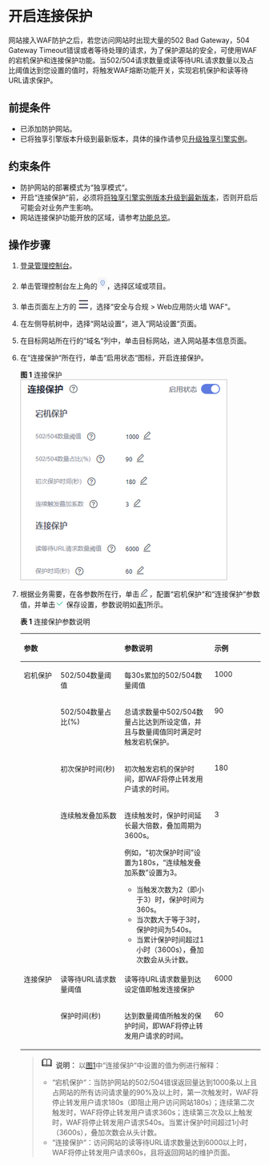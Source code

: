 # 开启连接保护<a name="waf_01_1172"></a>

网站接入WAF防护之后，若您访问网站时出现大量的502 Bad Gateway，504 Gateway Timeout错误或者等待处理的请求，为了保护源站的安全，可使用WAF的宕机保护和连接保护功能。当502/504请求数量或读等待URL请求数量以及占比阈值达到您设置的值时，将触发WAF熔断功能开关，实现宕机保护和读等待URL请求保护。

## 前提条件<a name="section7637101713317"></a>

-   已添加防护网站。
-   已将独享引擎版本升级到最新版本，具体的操作请参见[升级独享引擎实例](管理独享引擎.md#section14776618151819)。

## 约束条件<a name="section1760764511313"></a>

-   防护网站的部署模式为“独享模式“。
-   开启“连接保护“前，必须将[将独享引擎实例版本升级到最新版本](管理独享引擎.md#section14776618151819)，否则开启后可能会对业务产生影响。
-   网站连接保护功能开放的区域，请参考[功能总览](https://support.huaweicloud.com/function-waf/index.html#)。

## 操作步骤<a name="section597513113419"></a>

1.  [登录管理控制台](https://console.huaweicloud.com/?locale=zh-cn)。
2.  单击管理控制台左上角的![](figures/icon-region-26.jpg)，选择区域或项目。
3.  单击页面左上方的![](figures/icon-Service-38.png)，选择“安全与合规  \>  Web应用防火墙 WAF“。
4.  在左侧导航树中，选择“网站设置“，进入“网站设置“页面。
5.  在目标网站所在行的“域名“列中，单击目标网站，进入网站基本信息页面。
6.  在“连接保护“所在行，单击“启用状态“图标，开启连接保护。

    **图 1**  连接保护<a name="fig491043320154"></a>  
    ![](figures/连接保护.png "连接保护")

7.  根据业务需要，在各参数所在行，单击![](figures/编辑小图标-87.png)，配置“宕机保护“和“连接保护“参数值，并单击![](figures/小图标-88.png)保存设置，参数说明如[表1](#table172097131662)所示。

    **表 1**  连接保护参数说明

    <a name="table172097131662"></a>
    <table><thead align="left"><tr id="row921013131669"><th class="cellrowborder" colspan="2" valign="top" id="mcps1.2.5.1.1"><p id="p4205101118714"><a name="p4205101118714"></a><a name="p4205101118714"></a>参数</p>
    </th>
    <th class="cellrowborder" valign="top" id="mcps1.2.5.1.2"><p id="p721114131361"><a name="p721114131361"></a><a name="p721114131361"></a>参数说明</p>
    </th>
    <th class="cellrowborder" valign="top" id="mcps1.2.5.1.3"><p id="p721119131611"><a name="p721119131611"></a><a name="p721119131611"></a>示例</p>
    </th>
    </tr>
    </thead>
    <tbody><tr id="row13211101317615"><td class="cellrowborder" rowspan="4" valign="top" width="15.240000000000004%" headers="mcps1.2.5.1.1 "><p id="p1351517101281"><a name="p1351517101281"></a><a name="p1351517101281"></a>宕机保护</p>
    </td>
    <td class="cellrowborder" valign="top" width="26.630000000000003%" headers="mcps1.2.5.1.1 "><p id="p1459154018171"><a name="p1459154018171"></a><a name="p1459154018171"></a>502/504数量阈值</p>
    </td>
    <td class="cellrowborder" valign="top" width="37.440000000000005%" headers="mcps1.2.5.1.2 "><p id="p1721114137619"><a name="p1721114137619"></a><a name="p1721114137619"></a>每30s累加的502/504数量阈值</p>
    </td>
    <td class="cellrowborder" valign="top" width="20.69%" headers="mcps1.2.5.1.3 "><p id="p521121317611"><a name="p521121317611"></a><a name="p521121317611"></a>1000</p>
    </td>
    </tr>
    <tr id="row1421116136619"><td class="cellrowborder" valign="top" headers="mcps1.2.5.1.1 "><p id="p20339185521719"><a name="p20339185521719"></a><a name="p20339185521719"></a>502/504数量占比(%)</p>
    </td>
    <td class="cellrowborder" valign="top" headers="mcps1.2.5.1.1 "><p id="p82113136620"><a name="p82113136620"></a><a name="p82113136620"></a>总请求数量中502/504数量占比达到所设定值，并且与数量阈值同时满足时触发宕机保护。</p>
    </td>
    <td class="cellrowborder" valign="top" headers="mcps1.2.5.1.2 "><p id="p121161317620"><a name="p121161317620"></a><a name="p121161317620"></a>90</p>
    </td>
    </tr>
    <tr id="row1211151310612"><td class="cellrowborder" valign="top" headers="mcps1.2.5.1.1 "><p id="p202111131367"><a name="p202111131367"></a><a name="p202111131367"></a>初次保护时间(秒)</p>
    </td>
    <td class="cellrowborder" valign="top" headers="mcps1.2.5.1.1 "><p id="p1421110131865"><a name="p1421110131865"></a><a name="p1421110131865"></a>初次触发宕机的保护时间，即WAF将停止转发用户请求的时间。</p>
    </td>
    <td class="cellrowborder" valign="top" headers="mcps1.2.5.1.2 "><p id="p1021114132610"><a name="p1021114132610"></a><a name="p1021114132610"></a>180</p>
    </td>
    </tr>
    <tr id="row102281027718"><td class="cellrowborder" valign="top" headers="mcps1.2.5.1.1 "><p id="p9228828717"><a name="p9228828717"></a><a name="p9228828717"></a>连续触发叠加系数</p>
    </td>
    <td class="cellrowborder" valign="top" headers="mcps1.2.5.1.1 "><p id="p751823163015"><a name="p751823163015"></a><a name="p751823163015"></a>连续触发时，保护时间延长最大倍数，叠加周期为3600s。</p>
    <div class="p" id="p278701463016"><a name="p278701463016"></a><a name="p278701463016"></a>例如，<span class="parmname" id="parmname1787914133018"><a name="parmname1787914133018"></a><a name="parmname1787914133018"></a>“初次保护时间”</span>设置为180s，<span class="parmname" id="parmname1978741423013"><a name="parmname1978741423013"></a><a name="parmname1978741423013"></a>“连续触发叠加系数”</span>设置为3。<a name="ul261914232303"></a><a name="ul261914232303"></a><ul id="ul261914232303"><li>当触发次数为2（即小于3）时，保护时间为360s。</li><li>当次数大于等于3时，保护时间为540s。</li><li>当累计保护时间超过1小时（3600s），叠加次数会从头计数。</li></ul>
    </div>
    </td>
    <td class="cellrowborder" valign="top" headers="mcps1.2.5.1.2 "><p id="p152281921377"><a name="p152281921377"></a><a name="p152281921377"></a>3</p>
    </td>
    </tr>
    <tr id="row13228132575"><td class="cellrowborder" rowspan="2" valign="top" width="15.240000000000004%" headers="mcps1.2.5.1.1 "><p id="p831562110815"><a name="p831562110815"></a><a name="p831562110815"></a>连接保护</p>
    </td>
    <td class="cellrowborder" valign="top" width="26.630000000000003%" headers="mcps1.2.5.1.1 "><p id="p5228322719"><a name="p5228322719"></a><a name="p5228322719"></a>读等待URL请求数量阈值</p>
    </td>
    <td class="cellrowborder" valign="top" width="37.440000000000005%" headers="mcps1.2.5.1.2 "><p id="p16228122073"><a name="p16228122073"></a><a name="p16228122073"></a>读等待URL请求数量到达设定值即触发连接保护</p>
    </td>
    <td class="cellrowborder" valign="top" width="20.69%" headers="mcps1.2.5.1.3 "><p id="p122862176"><a name="p122862176"></a><a name="p122862176"></a>6000</p>
    </td>
    </tr>
    <tr id="row5228021178"><td class="cellrowborder" valign="top" headers="mcps1.2.5.1.1 "><p id="p152281122719"><a name="p152281122719"></a><a name="p152281122719"></a>保护时间(秒)</p>
    </td>
    <td class="cellrowborder" valign="top" headers="mcps1.2.5.1.1 "><p id="p52282215719"><a name="p52282215719"></a><a name="p52282215719"></a>达到数量阈值所触发的保护时间，即WAF将停止转发用户请求的时间。</p>
    </td>
    <td class="cellrowborder" valign="top" headers="mcps1.2.5.1.2 "><p id="p822815213711"><a name="p822815213711"></a><a name="p822815213711"></a>60</p>
    </td>
    </tr>
    </tbody>
    </table>

    >![](public_sys-resources/icon-note.gif) **说明：** 
    >以[图1](#fig491043320154)中“连接保护“中设置的值为例进行解释：
    >-   “宕机保护“：当防护网站的502/504错误返回量达到1000条以上且占网站的所有访问请求量的90%及以上时，第一次触发时，WAF将停止转发用户请求180s（即阻止用户访问网站180s）；连续第二次触发时，WAF将停止转发用户请求360s；连续第三次及以上触发时，WAF将停止转发用户请求540s。当累计保护时间超过1小时（3600s），叠加次数会从头计数。
    >-   “连接保护“：访问网站的读等待URL请求数量达到6000以上时，WAF将停止转发用户请求60s，且将返回网站的维护页面。


